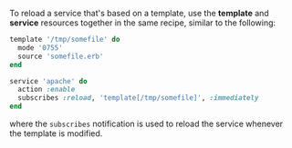 To reload a service that's based on a template, use the **template**
and **service** resources together in the same recipe, similar to the
following:

```ruby
template '/tmp/somefile' do
  mode '0755'
  source 'somefile.erb'
end

service 'apache' do
  action :enable
  subscribes :reload, 'template[/tmp/somefile]', :immediately
end
```

where the `subscribes` notification is used to reload the service
whenever the template is modified.
